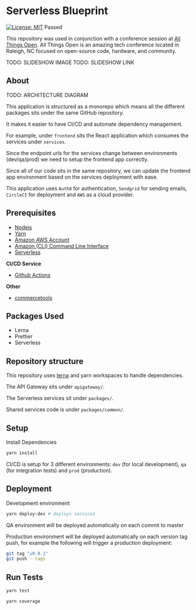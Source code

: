 # Serverless Blueprint

[![License: MIT](https://img.shields.io/badge/License-MIT-yellow.svg)](https://opensource.org/licenses/MIT)
Passed

This repository was used in conjunction with a conference session at [All Things Open](https://allthingsopen.org/). All Things Open is an amazing tech conference located in Raleigh, NC focused on open-source code, hardware, and community.

TODO: SLIDESHOW IMAGE
TODO: SLIDESHOW LINK

## About

TODO: ARCHITECTURE DIAGRAM

This application is structured as a monorepo which means all the different packages sits under the same GitHub repository.

It makes it easier to have CI/CD and automate dependency management.

For example, under `frontend` sits the React application which consumes the services under `services`.

Since the endpoint urls for the services change between environments (dev/qa/prod) we need to setup the frontend app correctly.

Since all of our code sits in the same repository, we can update the frontend app environment based on the services deployment with ease.

This application uses `Auth0` for authentication, `Sendgrid` for sending emails, `CircleCI` for deployment and `AWS` as a cloud provider.

## Prerequisites

- [Nodejs](https://nodejs.org/en/)
- [Yarn](https://yarnpkg.com/lang/en/)
- [Amazon AWS Account](https://aws.amazon.com/)
- [Amazon (CLI) Command Line Interface](https://aws.amazon.com/cli/)
- [Serverless](https://serverless.com/)

**CI/CD Service**

- [Github Actions](https://github.com/features/actions)

**Other**

- [commercetools](http://www.commercetools.com/)

## Packages Used

- Lerna
- Prettier
- Serverless

## Repository structure

This repository uses [lerna](https://lernajs.io/) and yarn workspaces to handle dependencies.

The API Gateway sits under `apigateway/`.

The Serverless services sit under `packages/`.

Shared services code is under `packages/common/`.

## Setup

Install Dependencies

```bash
yarn install
```

CI/CD is setup for 3 different environments: `dev` (for local development), `qa` (for integration tests) and `prod` (production).

## Deployment

Development environment

```bash
yarn deploy:dev # deploys services
```

QA environment will be deployed automatically on each commit to master

Production environment will be deployed automatically on each version tag push, for example the following will trigger a production deployment:

```bash
git tag "v0.0.1"
git push --tags
```

## Run Tests

```bash
yarn test
```

```bash
yarn coverage
```
